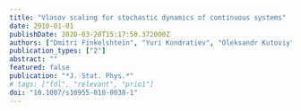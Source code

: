 ```yaml
---
title: "Vlasov scaling for stochastic dynamics of continuous systems"
date: 2010-01-01
publishDate: 2020-03-20T15:17:50.372000Z
authors: ["Dmitri Finkelshtein", "Yuri Kondratiev", "Oleksandr Kutoviy"]
publication_types: ["2"]
abstract: ""
featured: false
publication: "*J. Stat. Phys.*"
# tags: ["fdl", "relevant", "prio1"]
doi: "10.1007/s10955-010-0038-1"
---
```


